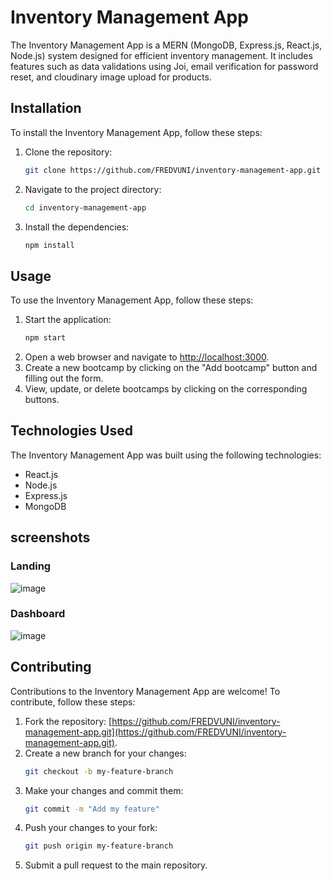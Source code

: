 # Inventory Management App

The Inventory Management App is a MERN (MongoDB, Express.js, React.js, Node.js) system designed for efficient inventory management. It includes features such as data validations using Joi, email verification for password reset, and cloudinary image upload for products.

## Installation

To install the Inventory Management App, follow these steps:

1. Clone the repository:

   ```bash
   git clone https://github.com/FREDVUNI/inventory-management-app.git
   ```

2. Navigate to the project directory:
   ```bash
   cd inventory-management-app
   ```
3. Install the dependencies:
   ```bash
   npm install
   ```

## Usage

To use the Inventory Management App, follow these steps:

1. Start the application:
   ```bash
   npm start
   ```
2. Open a web browser and navigate to [http://localhost:3000](http://localhost:3000).
3. Create a new bootcamp by clicking on the "Add bootcamp" button and filling out the form.
4. View, update, or delete bootcamps by clicking on the corresponding buttons.

## Technologies Used

The Inventory Management App was built using the following technologies:

- React.js
- Node.js
- Express.js
- MongoDB

## screenshots

### Landing
![image](https://github.com/FREDVUNI/inventory-management-app/assets/41730664/c49bd2e7-52fb-4593-95ca-fcd81872917f)

### Dashboard
![image](https://github.com/FREDVUNI/inventory-management-app/assets/41730664/3b3c9682-e526-48a7-b0cb-0fc68262b0b0)

## Contributing

Contributions to the Inventory Management App are welcome! To contribute, follow these steps:

1. Fork the repository: [https://github.com/FREDVUNI/inventory-management-app.git](https://github.com/FREDVUNI/inventory-management-app.git).
2. Create a new branch for your changes:
   ```bash
   git checkout -b my-feature-branch
   ```
3. Make your changes and commit them:
   ```bash
   git commit -m "Add my feature"
   ```
4. Push your changes to your fork:
   ```bash
   git push origin my-feature-branch
   ```
5. Submit a pull request to the main repository.
